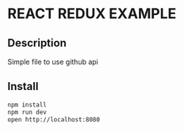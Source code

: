 REACT REDUX EXAMPLE
=================

## Description

Simple file to use github api

## Install

```bash
npm install
npm run dev
open http://localhost:8080
```
